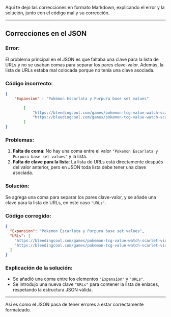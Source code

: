 Aquí te dejo las correcciones en formato Markdown, explicando el error y la solución, junto con el código mal y su corrección.

---

## Correcciones en el JSON

### Error:
El problema principal en el JSON es que faltaba una clave para la lista de URLs y no se usaban comas para separar los pares clave-valor. Además, la lista de URLs estaba mal colocada porque no tenía una clave asociada.

### Código incorrecto:

```json
{
    "Expansion" : "Pokemon Escarlata y Purpura base set values"

        [
            "https://bleedingcool.com/games/pokemon-tcg-value-watch-scarlet-violet-in-april-2023/",
            "https://bleedingcool.com/games/pokemon-tcg-value-watch-scarlet-violet-in-may-2023/"
        ]
}
```

### Problemas:
1. **Falta de coma**: No hay una coma entre el valor `"Pokemon Escarlata y Purpura base set values"` y la lista.
2. **Falta de clave para la lista**: La lista de URLs está directamente después del valor anterior, pero en JSON toda lista debe tener una clave asociada.
   
### Solución:
Se agrega una coma para separar los pares clave-valor, y se añade una clave para la lista de URLs, en este caso `"URLs"`.

### Código corregido:

```json
{
  "Expansion": "Pokemon Escarlata y Purpura base set values",
  "URLs": [
    "https://bleedingcool.com/games/pokemon-tcg-value-watch-scarlet-violet-in-april-2023/",
    "https://bleedingcool.com/games/pokemon-tcg-value-watch-scarlet-violet-in-may-2023/"
  ]
}
```

### Explicación de la solución:
- Se añadió una coma entre los elementos `"Expansion"` y `"URLs"`.
- Se introdujo una nueva clave `"URLs"` para contener la lista de enlaces, respetando la estructura JSON válida. 

--- 

Así es como el JSON pasa de tener errores a estar correctamente formateado.
